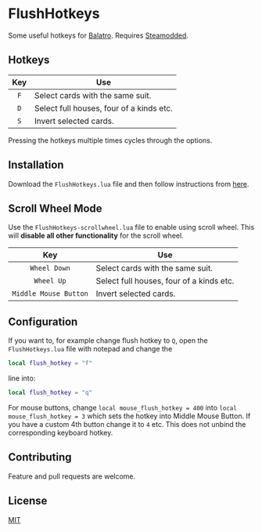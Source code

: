 # FlushHotkeys
Some useful hotkeys for [Balatro](https://store.steampowered.com/app/2379780/Balatro). Requires [Steamodded](https://github.com/Steamopollys/Steamodded).

## Hotkeys
| Key | Use                              |
| :-: | -------------------------------- |
| `F` | Select cards with the same suit. |
| `D` | Select full houses, four of a kinds etc. |
| `S` | Invert selected cards.           |

Pressing the hotkeys multiple times cycles through the options.
## Installation
Download the `FlushHotkeys.lua` file and then follow instructions from [here](https://github.com/Steamopollys/Steamodded?tab=readme-ov-file#how-to-install-a-mod).

## Scroll Wheel Mode
Use the `FlushHotkeys-scrollwheel.lua` file to enable using scroll wheel. This will **disable all other functionality** for the scroll wheel.

| Key | Use                              |
| :-: | -------------------------------- |
| `Wheel Down` | Select cards with the same suit. |
| `Wheel Up` | Select full houses, four of a kinds etc. |
| `Middle Mouse Button` | Invert selected cards.           |

## Configuration
If you want to, for example change flush hotkey to `Q`, open the `FlushHotkeys.lua` file with notepad and change the
```lua
local flush_hotkey = "f"
```
line into:
```lua
local flush_hotkey = "q"
```

For mouse buttons, change `local mouse_flush_hotkey = 400` into `local mouse_flush_hotkey = 3` which sets the hotkey into Middle Mouse Button. If you have a custom 4th button change it to `4` etc. This does not unbind the corresponding keyboard hotkey.

## Contributing
Feature and pull requests are welcome.

## License

[MIT](https://choosealicense.com/licenses/mit/)